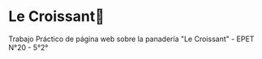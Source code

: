 # Le Croissant🥐
Trabajo Práctico de página web sobre la panadería "Le Croissant" -  EPET N°20 - 5°2°
